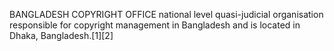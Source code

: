 BANGLADESH COPYRIGHT OFFICE national level quasi-judicial organisation responsible for copyright management in Bangladesh and is located in Dhaka, Bangladesh.[1][2]
